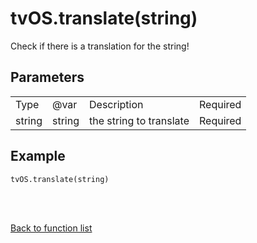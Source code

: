 # tvOS.translate(string)

Check if there is a translation for the string!

## Parameters

<table><tr><td>Type</td><td>@var</td><td>Description</td><td>Required</td></tr><tr><td>string</td><td>string</td><td>the string to translate</td><td>Required</td></tr></table>

## Example

    tvOS.translate(string)


<br><br>

[Back to function list](https://github.com/wdg/tvOS.js/wiki/tvOS.js-Function-list)